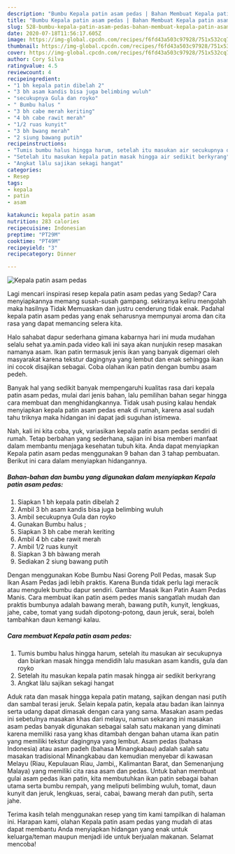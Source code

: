 ```yaml
---
description: "Bumbu Kepala patin asam pedas | Bahan Membuat Kepala patin asam pedas Yang Sempurna"
title: "Bumbu Kepala patin asam pedas | Bahan Membuat Kepala patin asam pedas Yang Sempurna"
slug: 528-bumbu-kepala-patin-asam-pedas-bahan-membuat-kepala-patin-asam-pedas-yang-sempurna
date: 2020-07-18T11:56:17.605Z
image: https://img-global.cpcdn.com/recipes/f6fd43a503c97928/751x532cq70/kepala-patin-asam-pedas-foto-resep-utama.jpg
thumbnail: https://img-global.cpcdn.com/recipes/f6fd43a503c97928/751x532cq70/kepala-patin-asam-pedas-foto-resep-utama.jpg
cover: https://img-global.cpcdn.com/recipes/f6fd43a503c97928/751x532cq70/kepala-patin-asam-pedas-foto-resep-utama.jpg
author: Cory Silva
ratingvalue: 4.5
reviewcount: 4
recipeingredient:
- "1 bh kepala patin dibelah 2"
- "3 bh asam kandis bisa juga belimbing wuluh"
- "secukupnya Gula dan royko"
- " Bumbu halus "
- "3 bh cabe merah keriting"
- "4 bh cabe rawit merah"
- "1/2 ruas kunyit"
- "3 bh bwang merah"
- "2 siung bawang putih"
recipeinstructions:
- "Tumis bumbu halus hingga harum, setelah itu masukan air secukupnya dan biarkan masak hingga mendidih lalu masukan asam kandis, gula dan royko"
- "Setelah itu masukan kepala patin masak hingga air sedikit berkyrang"
- "Angkat làlu sajikan sekagi hangat"
categories:
- Resep
tags:
- kepala
- patin
- asam

katakunci: kepala patin asam 
nutrition: 283 calories
recipecuisine: Indonesian
preptime: "PT29M"
cooktime: "PT49M"
recipeyield: "3"
recipecategory: Dinner

---
```



![Kepala patin asam pedas](https://img-global.cpcdn.com/recipes/f6fd43a503c97928/751x532cq70/kepala-patin-asam-pedas-foto-resep-utama.jpg)

Lagi mencari inspirasi resep kepala patin asam pedas yang Sedap? Cara menyiapkannya memang susah-susah gampang. sekiranya keliru mengolah maka hasilnya Tidak Memuaskan dan justru cenderung tidak enak. Padahal kepala patin asam pedas yang enak seharusnya mempunyai aroma dan cita rasa yang dapat memancing selera kita.

Halo sahabat dapur sederhana gimana kabarnya hari ini muda mudahan selalu sehat ya.amin.pada video kali ini saya akan nunjukin resep masakan namanya asam. Ikan patin termasuk jenis ikan yang banyak digemari oleh masyarakat karena tekstur dagingnya yang lembut dan enak sehingga ikan ini cocok disajikan sebagai. Coba olahan ikan patin dengan bumbu asam pedeh.

Banyak hal yang sedikit banyak mempengaruhi kualitas rasa dari kepala patin asam pedas, mulai dari jenis bahan, lalu pemilihan bahan segar hingga cara membuat dan menghidangkannya. Tidak usah pusing kalau hendak menyiapkan kepala patin asam pedas enak di rumah, karena asal sudah tahu triknya maka hidangan ini dapat jadi suguhan istimewa.


Nah, kali ini kita coba, yuk, variasikan kepala patin asam pedas sendiri di rumah. Tetap berbahan yang sederhana, sajian ini bisa memberi manfaat dalam membantu menjaga kesehatan tubuh kita. Anda dapat menyiapkan Kepala patin asam pedas menggunakan 9 bahan dan 3 tahap pembuatan. Berikut ini cara dalam menyiapkan hidangannya.

<!--inarticleads1-->

##### Bahan-bahan dan bumbu yang digunakan dalam menyiapkan Kepala patin asam pedas:

1. Siapkan 1 bh kepala patin dibelah 2
1. Ambil 3 bh asam kandis bisa juga belimbing wuluh
1. Ambil secukupnya Gula dan royko
1. Gunakan  Bumbu halus ;
1. Siapkan 3 bh cabe merah keriting
1. Ambil 4 bh cabe rawit merah
1. Ambil 1/2 ruas kunyit
1. Siapkan 3 bh bàwang merah
1. Sediakan 2 siung bawang putih


Dengan menggunakan Kobe Bumbu Nasi Goreng Poll Pedas, masak Sup Ikan Asam Pedas jadi lebih praktis. Karena Bunda tidak perlu lagi meracik atau mengulek bumbu dapur sendiri. Gambar Masak Ikan Patin Asam Pedas Manis. Cara membuat ikan patin asem pedes manis sangatlah mudah dan praktis bumbunya adalah bawang merah, bawang putih, kunyit, lengkuas, jahe, cabe, tomat yang sudah dipotong-potong, daun jeruk, serai, boleh tambahkan daun kemangi kalau. 

<!--inarticleads2-->

##### Cara membuat Kepala patin asam pedas:

1. Tumis bumbu halus hingga harum, setelah itu masukan air secukupnya dan biarkan masak hingga mendidih lalu masukan asam kandis, gula dan royko
1. Setelah itu masukan kepala patin masak hingga air sedikit berkyrang
1. Angkat làlu sajikan sekagi hangat


Aduk rata dan masak hingga kepala patin matang, sajikan dengan nasi putih dan sambal terasi jeruk. Selain kepala patin, kepala atau badan ikan lainnya serta udang dapat dimasak dengan cara yang sama. Masakan asam pedas ini sebetulnya masakan khas dari melayu, namun sekarang ini masakan asam pedas banyak digunakan sebagai salah satu makanan yang diminati karena memiliki rasa yang khas ditambah dengan bahan utama ikan patin yang memiliki tekstur dagingnya yang lembut. Asam pedas (bahasa Indonesia) atau asam padeh (bahasa Minangkabau) adalah salah satu masakan tradisional Minangkabau dan kemudian menyebar di kawasan Melayu (Riau, Kepulauan Riau, Jambi,, Kalimantan Barat, dan Semenanjung Malaya) yang memiliki cita rasa asam dan pedas. Untuk bahan membuat gulai asam pedas ikan patin, kita membutuhkan ikan patin sebagai bahan utama serta bumbu rempah, yang meliputi belimbing wuluh, tomat, daun kunyit dan jeruk, lengkuas, serai, cabai, bawang merah dan putih, serta jahe. 

Terima kasih telah menggunakan resep yang tim kami tampilkan di halaman ini. Harapan kami, olahan Kepala patin asam pedas yang mudah di atas dapat membantu Anda menyiapkan hidangan yang enak untuk keluarga/teman maupun menjadi ide untuk berjualan makanan. Selamat mencoba!
